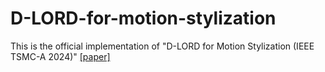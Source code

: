 # D-LORD-for-motion-stylization
This is the official implementation of "D-LORD for Motion Stylization (IEEE TSMC-A  2024)" [[paper]](https://arxiv.org/pdf/2412.04097/)
